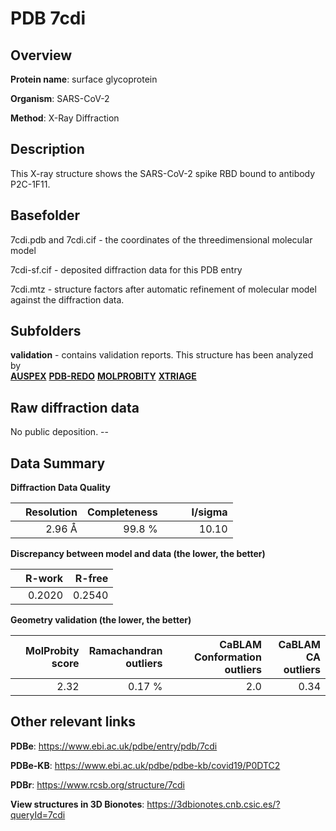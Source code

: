 # PDB 7cdi

## Overview

**Protein name**: surface glycoprotein

**Organism**: SARS-CoV-2

**Method**: X-Ray Diffraction

## Description

This X-ray structure shows the SARS-CoV-2 spike RBD bound to antibody P2C-1F11.

## Basefolder

7cdi.pdb and 7cdi.cif - the coordinates of the threedimensional molecular model

7cdi-sf.cif - deposited diffraction data for this PDB entry

7cdi.mtz - structure factors after automatic refinement of molecular model against the diffraction data.

## Subfolders





**validation** - contains validation reports. This structure has been analyzed by <br>[**AUSPEX**](https://github.com/thorn-lab/coronavirus_structural_task_force/tree/master/pdb/surface_glycoprotein/SARS-CoV-2/7cdi/validation/auspex) [**PDB-REDO**](https://github.com/thorn-lab/coronavirus_structural_task_force/tree/master/pdb/surface_glycoprotein/SARS-CoV-2/7cdi/validation/pdb-redo) [**MOLPROBITY**](https://github.com/thorn-lab/coronavirus_structural_task_force/tree/master/pdb/surface_glycoprotein/SARS-CoV-2/7cdi/validation/molprobity) [**XTRIAGE**](https://github.com/thorn-lab/coronavirus_structural_task_force/blob/master/pdb/surface_glycoprotein/SARS-CoV-2/7cdi/validation/Xtriage_output.log)   



## Raw diffraction data

No public deposition. --<br> 

## Data Summary
**Diffraction Data Quality**

|   | Resolution | Completeness| I/sigma |
|---|-------------:|----------------:|--------------:|
|   |2.96 Å|99.8  %|<img width=50/>10.10|

**Discrepancy between model and data (the lower, the better)**

|   | **R-work**| **R-free**   
|---|-------------:|----------------:|           
||  0.2020|  0.2540|

**Geometry validation (the lower, the better)**

|   |**MolProbity<br>score**| **Ramachandran<br>outliers** | **CaBLAM<br>Conformation outliers** | **CaBLAM<br>CA outliers** |
|---|-------------:|----------------:|----------------:|----------------:|
||  2.32|  0.17 %|2.0|0.34|

 

 



## Other relevant links 
**PDBe**:  https://www.ebi.ac.uk/pdbe/entry/pdb/7cdi

**PDBe-KB**: https://www.ebi.ac.uk/pdbe/pdbe-kb/covid19/P0DTC2 
 
**PDBr**: https://www.rcsb.org/structure/7cdi 

**View structures in 3D Bionotes**: https://3dbionotes.cnb.csic.es/?queryId=7cdi

